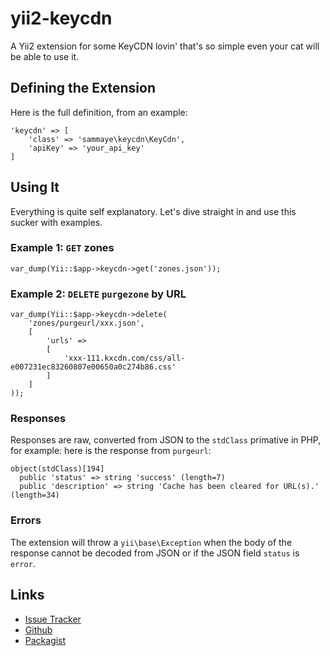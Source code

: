 # yii2-keycdn
A Yii2 extension for some KeyCDN lovin' that's so simple even your cat will be able to use it.

## Defining the Extension

Here is the full definition, from an example:

	'keycdn' => [
		'class' => 'sammaye\keycdn\KeyCdn',
		'apiKey' => 'your_api_key'
	]
    
## Using It
    
Everything is quite self explanatory. Let's dive straight in and use this sucker with examples.

### Example 1: `GET` zones

    var_dump(Yii::$app->keycdn->get('zones.json'));

### Example 2: `DELETE` `purgezone` by URL

    var_dump(Yii::$app->keycdn->delete(
        'zones/purgeurl/xxx.json', 
        [
            'urls' => 
            [
                'xxx-111.kxcdn.com/css/all-e007231ec83260807e00650a0c274b86.css'
            ]
        ]
    ));
    
### Responses

Responses are raw, converted from JSON to the `stdClass` primative in PHP, for example: here is the response from `purgeurl`:

    object(stdClass)[194]
      public 'status' => string 'success' (length=7)
      public 'description' => string 'Cache has been cleared for URL(s).' (length=34)
      
### Errors

The extension will throw a `yii\base\Exception` when the body of the response cannot be decoded from JSON or if the JSON field `status` is `error`.
    
## Links

- [Issue Tracker](https://github.com/Sammaye/yii2-keycdn/issues)
- [Github](https://github.com/Sammaye/yii2-keycdn)
- [Packagist](https://packagist.org/packages/sammaye/yii2-keycdn)
